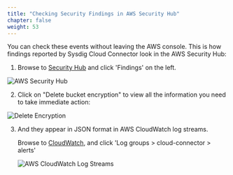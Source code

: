 ```yaml
---
title: "Checking Security Findings in AWS Security Hub"
chapter: false
weight: 53
---
```


You can check these events without leaving the AWS console. This is how findings reported by Sysdig Cloud Connector look in the AWS Security Hub:

1. Browse to [Security Hub](https://console.aws.amazon.com/securityhub/home) and click 'Findings' on the left.


  ![AWS Security Hub](/images/50_module_3/image5.png)

2. Click on "Delete bucket encryption" to view all the information you need to take immediate action:

  ![Delete Encryption](/images/50_module_3/image2.png)


3. And they appear in JSON format in AWS CloudWatch log streams.

    Browse to [CloudWatch](https://console.aws.amazon.com/cloudwatch/), and click 'Log groups > cloud-connector > alerts'

    ![AWS CloudWatch Log Streams](/images/50_module_3/image1.png)
